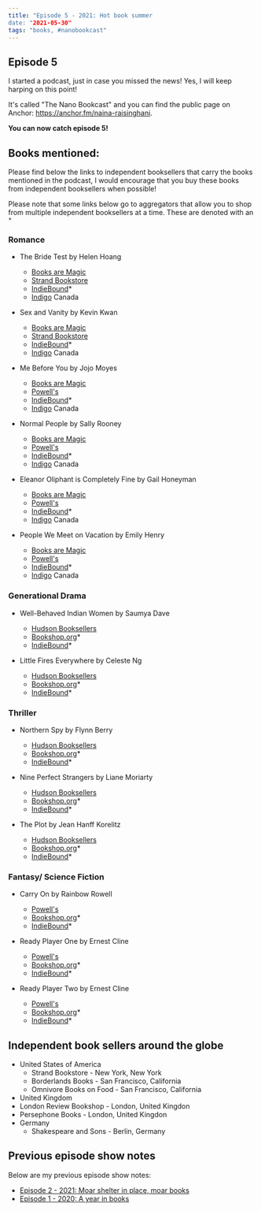```yaml
---
title: "Episode 5 - 2021: Hot book summer
date: "2021-05-30"
tags: "books, #nanobookcast"
---
```


## Episode 5

I started a podcast, just in case you missed the news! Yes, I will keep harping on this point!

It's called "The Nano Bookcast" and you can find the public page on Anchor: https://anchor.fm/naina-raisinghani. 

**You can now catch episode 5!**

## Books mentioned:

Please find below the links to independent booksellers that carry the books mentioned in the podcast, I would encourage that you buy these books from independent booksellers when possible!

Please note that some links below go to aggregators that allow you to shop from multiple independent booksellers at a time. These are denoted with an `*`

### Romance

- The Bride Test by Helen Hoang
  - [Books are Magic](https://www.booksaremagic.net/?q=h.title.links&parms[eisbn]=K-li6NXAP9r_PSE1F6DH8A)
  - [Strand Bookstore](https://www.strandbooks.com/product/9780451490827?title=the_bride_test)
  - [IndieBound](https://www.strandbooks.com/product/9780451490827?title=the_bride_test)*
  - [Indigo](https://www.chapters.indigo.ca/en-ca/books/the-bride-test/9780451490827-item.html) Canada

- Sex and Vanity by Kevin Kwan
  - [Books are Magic](https://www.booksaremagic.net/?q=h.title.links&parms[eisbn]=RCG13MTqOQn1op_x0ryUBw)
  - [Strand Bookstore](https://www.strandbooks.com/product/9780385546270?title=sex_and_vanity_a_novel)
  - [IndieBound](https://www.indiebound.org/book/9780385546270)*
  - [Indigo](https://www.chapters.indigo.ca/en-ca/books/sex-and-vanity/9780385695381-item.html) Canada

- Me Before You by Jojo Moyes
  - [Books are Magic](https://www.booksaremagic.net/?q=h.title.links&parms[eisbn]=rBSsMLeAZlbc1-Tvr3ZT9A)
  - [Powell's](https://www.powells.com/book/me-before-you-9780143124542)
  - [IndieBound](https://www.indiebound.org/book/9780143124542)*
  - [Indigo](https://www.chapters.indigo.ca/en-ca/books/me-before-you-a-novel/9780143124542-item.html) Canada

- Normal People by Sally Rooney
  - [Books are Magic](https://www.booksaremagic.net/?q=h.title.links&parms[eisbn]=zroBIQl5na9alzSCgSR8nw)
  - [Powell's](https://www.powells.com/book/normal-people-9781984822185)
  - [IndieBound](https://www.indiebound.org/book/9781984822185)*
  - [Indigo](https://www.chapters.indigo.ca/en-ca/books/normal-people-a-novel/9780735276499-item.html) Canada

- Eleanor Oliphant is Completely Fine by Gail Honeyman
  - [Books are Magic](https://www.booksaremagic.net/?q=h.title.links&parms[eisbn]=rC8Hn_GwKfRIYJ2-4Al9_w)
  - [Powell's](https://www.powells.com/book/eleanor-oliphant-is-completely-fine-9780735220690)
  - [IndieBound](https://www.indiebound.org/book/9780525506348)*
  - [Indigo](https://www.chapters.indigo.ca/en-ca/books/eleanor-oliphant-is-completely-fine/9780735242098-item.html) Canada

- People We Meet on Vacation by Emily Henry
  - [Books are Magic](https://www.booksaremagic.net/?q=h.title.links&parms[eisbn]=zroBIQl5na9R5gwX-5C71A)
  - [Powell's](https://www.powells.com/book/people-we-meet-on-vacation-9781984806758)
  - [IndieBound](https://www.indiebound.org/book/9781984806758)*
  - [Indigo](https://www.chapters.indigo.ca/en-ca/books/people-we-meet-on-vacation/9781984806758-item.html) Canada

### Generational Drama

- Well-Behaved Indian Women by Saumya Dave
  - [Hudson Booksellers](https://www.hudsonbooksellers.com/book/9781984806154)
  - [Bookshop.org](https://bookshop.org/books/well-behaved-indian-women/9781984806154)*
  - [IndieBound](https://www.indiebound.org/book/9781984806154)*

- Little Fires Everywhere by Celeste Ng
  - [Hudson Booksellers](https://www.hudsonbooksellers.com/book/9780735224315)
  - [Bookshop.org](https://bookshop.org/books/little-fires-everywhere/9780735224315)*
  - [IndieBound](https://www.indiebound.org/book/9780735224315)*

### Thriller

- Northern Spy by Flynn Berry
  - [Hudson Booksellers](https://www.hudsonbooksellers.com/book/9780735224995)
  - [Bookshop.org](https://bookshop.org/books/northern-spy/9780735224995)*
  - [IndieBound](https://www.indiebound.org/book/9780735224995)*

- Nine Perfect Strangers by Liane Moriarty
  - [Hudson Booksellers](https://www.hudsonbooksellers.com/book/9781250069832)
  - [Bookshop.org](https://bookshop.org/books/nine-perfect-strangers-9781250223661/9781250069832)*
  - [IndieBound](https://www.indiebound.org/book/9781250069832)*

- The Plot by Jean Hanff Korelitz
  - [Hudson Booksellers](https://www.hudsonbooksellers.com/book/9781250790767)
  - [Bookshop.org](https://bookshop.org/books/the-plot-9781250804860/9781250790767)*
  - [IndieBound](https://www.indiebound.org/book/9781250790767)*

### Fantasy/ Science Fiction

- Carry On by Rainbow Rowell
  - [Powell's](https://www.powells.com/book/carry-on-9781250135025)
  - [Bookshop.org](https://bookshop.org/books/carry-on-9781250135025/9781250135025)*
  - [IndieBound](https://www.indiebound.org/book/9781250049551)*

- Ready Player One by Ernest Cline
  - [Powell's](https://www.powells.com/book/ready-player-one-9780307887443)
  - [Bookshop.org](https://bookshop.org/books/ready-player-one/9780307887443)*
  - [IndieBound](https://www.indiebound.org/book/9780307887443)*

- Ready Player Two by Ernest Cline
  - [Powell's](https://www.powells.com/book/ready-player-two-9781524761332)
  - [Bookshop.org](https://bookshop.org/books/ready-player-two-9781524761332/9781524761332)*
  - [IndieBound](https://www.indiebound.org/book/9781524761332)*

## Independent book sellers around the globe

- United States of America
  - Strand Bookstore - New York, New York
  - Borderlands Books - San Francisco, California
  - Omnivore Books on Food - San Francisco, California
- United Kingdom
 - London Review Bookshop - London, United Kingdon
 - Persephone Books - London, United Kingdon
- Germany
  - Shakespeare and Sons - Berlin, Germany

## Previous episode show notes

Below are my previous episode show notes:
- [Episode 2 - 2021: Moar shelter in place, moar books](/podcast-2)
- [Episode 1 - 2020: A year in books](/podcast-1)
